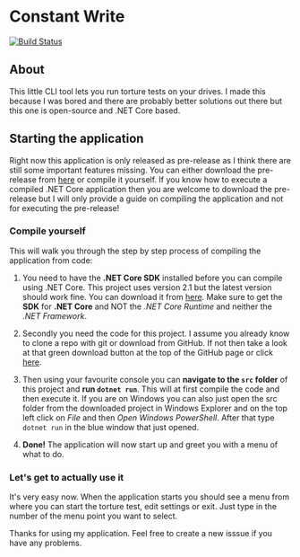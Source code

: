 # Constant Write
[![Build Status](https://img.shields.io/endpoint.svg?url=https%3A%2F%2Factions-badge.atrox.dev%2FLukasLangrock%2FConstantWrite%2Fbadge&style=flat)](https://actions-badge.atrox.dev/LukasLangrock/ConstantWrite/goto)

## About
This little CLI tool lets you run torture tests on your drives.
I made this because I was bored and there are probably better solutions out there but this one is open-source and .NET Core based.

## Starting the application
Right now this application is only released as pre-release as I think there are still some important features missing. You can either download the pre-release from [here](https://github.com/LukasLangrock/ConstantWrite/releases) or compile it yourself. If you know how to execute a compiled .NET Core application then you are welcome to download the pre-release but I will only provide a guide on compiling the application and not for executing the pre-release!

### Compile yourself
This will walk you through the step by step process of compiling the application from code:

1. You need to have the **.NET Core SDK** installed before you can compile using .NET Core. This project uses version 2.1 but the latest version should work fine. You can download it from [here](https://dotnet.microsoft.com/download). Make sure to get the **SDK** for **.NET Core** and NOT the *.NET Core Runtime* and neither the *.NET Framework*.

2. Secondly you need the code for this project. I assume you already know to clone a repo with git or download from GitHub. If not then take a look at that green download button at the top of the GitHub page or click [here](https://github.com/LukasLangrock/ConstantWrite/archive/master.zip).

3. Then using your favourite console you can **navigate to the `src` folder** of this project and **run `dotnet run`**. This will at first compile the code and then execute it. If you are on Windows you can also just open the src folder from the downloaded project in Windows Explorer and on the top left click on *File* and then *Open Windows PowerShell*. After that type `dotnet run` in the blue window that just opened.

4. **Done!** The application will now start up and greet you with a menu of what to do.

### Let's get to actually use it
It's very easy now. When the application starts you should see a menu from where you can start the torture test, edit settings or exit. Just type in the number of the menu point you want to select.

Thanks for using my application. Feel free to create a new isssue if you have any problems.
